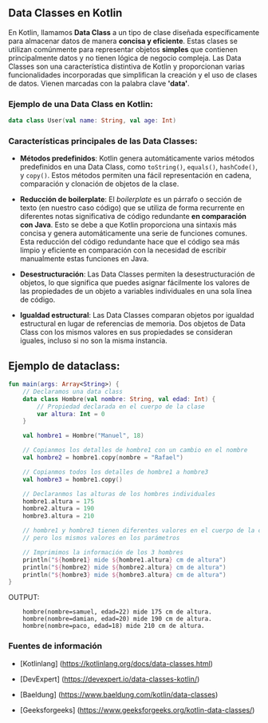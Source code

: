 ## Data Classes en Kotlin

En Kotlin, llamamos **Data Class** a un tipo de clase diseñada específicamente para almacenar datos de manera **concisa y eficiente**. Estas clases se utilizan comúnmente para representar objetos **simples** que contienen principalmente datos y no tienen lógica de negocio compleja. Las Data Classes son una característica distintiva de Kotlin y proporcionan varias funcionalidades incorporadas que simplifican la creación y el uso de clases de datos. Vienen marcadas con la palabra clave **'data'**.

### Ejemplo de una Data Class en Kotlin:

```kotlin
data class User(val name: String, val age: Int)
```

### Características principales de las Data Classes:

- **Métodos predefinidos**: Kotlin genera automáticamente varios métodos predefinidos en una Data Class, como `toString()`, `equals()`, `hashCode()`, y `copy()`. Estos métodos permiten una fácil representación en cadena, comparación y clonación de objetos de la clase.

- **Reducción de boilerplate**: El _boilerplate_ es un párrafo o sección de texto (en nuestro caso código) que se utiliza de forma recurrente en diferentes notas  significativa de código redundante **en comparación con Java**. Esto se debe a que Kotlin proporciona una sintaxis más concisa y genera automáticamente una serie de funciones comunes. Esta reducción del código redundante hace que el código sea más limpio y eficiente en comparación con la necesidad de escribir manualmente estas funciones en Java.

- **Desestructuración**: Las Data Classes permiten la desestructuración de objetos, lo que significa que puedes asignar fácilmente los valores de las propiedades de un objeto a variables individuales en una sola línea de código.

- **Igualdad estructural**: Las Data Classes comparan objetos por igualdad estructural en lugar de referencias de memoria. Dos objetos de Data Class con los mismos valores en sus propiedades se consideran iguales, incluso si no son la misma instancia.

## Ejemplo de dataclass:

```kotlin
fun main(args: Array<String>) {
    // Declaramos una data class
    data class Hombre(val nombre: String, val edad: Int) {
        // Propiedad declarada en el cuerpo de la clase
        var altura: Int = 0
    }

    val hombre1 = Hombre("Manuel", 18)

    // Copianmos los detalles de hombre1 con un cambio en el nombre
    val hombre2 = hombre1.copy(nombre = "Rafael")

    // Copianmos todos los detalles de hombre1 a hombre3
    val hombre3 = hombre1.copy()

    // Declaranmos las alturas de los hombres individuales
    hombre1.altura = 175
    hombre2.altura = 190
    hombre3.altura = 210

    // hombre1 y hombre3 tienen diferentes valores en el cuerpo de la clase,
    // pero los mismos valores en los parámetros

    // Imprimimos la información de los 3 hombres
    println("${hombre1} mide ${hombre1.altura} cm de altura")
    println("${hombre2} mide ${hombre2.altura} cm de altura")
    println("${hombre3} mide ${hombre3.altura} cm de altura")
}
```
OUTPUT:
```
    hombre(nombre=samuel, edad=22) mide 175 cm de altura.
    hombre(nombre=damian, edad=20) mide 190 cm de altura.
    hombre(nombre=paco, edad=18) mide 210 cm de altura.
```

### Fuentes de información

- [Kotlinlang] (https://kotlinlang.org/docs/data-classes.html)


- [DevExpert] (https://devexpert.io/data-classes-kotlin/)

- [Baeldung] (https://www.baeldung.com/kotlin/data-classes)

- [Geeksforgeeks] (https://www.geeksforgeeks.org/kotlin-data-classes/)